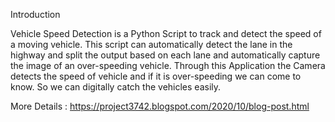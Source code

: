 Introduction

Vehicle Speed Detection is a Python Script to track and detect the speed of a moving vehicle. This script can automatically detect the lane in the highway and split the output based on each lane and automatically capture the image of an over-speeding vehicle. Through this Application the Camera detects the speed of vehicle and if it is over-speeding we can come to know. So we can digitally catch the vehicles easily.
   
   
More Details : https://project3742.blogspot.com/2020/10/blog-post.html
   



  
